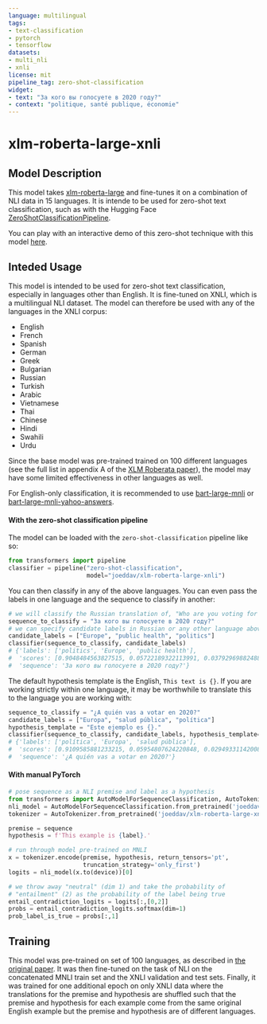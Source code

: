 ```yaml
---
language: multilingual
tags:
- text-classification
- pytorch
- tensorflow
datasets:
- multi_nli
- xnli
license: mit
pipeline_tag: zero-shot-classification
widget:
- text: "За кого вы голосуете в 2020 году?"
- context: "politique, santé publique, économie"
---
```


# xlm-roberta-large-xnli

## Model Description

This model takes [xlm-roberta-large](https://huggingface.co/xlm-roberta-large) and fine-tunes it on a combination of NLI data in 15 languages. It is intende to be used for zero-shot text classification, such as with the Hugging Face [ZeroShotClassificationPipeline](https://huggingface.co/transformers/master/main_classes/pipelines.html#transformers.ZeroShotClassificationPipeline).

You can play with an interactive demo of this zero-shot technique with this model [here](https://huggingface.co/zero-shot/).

## Inteded Usage

This model is intended to be used for zero-shot text classification, especially in languages other than English. It is fine-tuned on XNLI, which is a multilingual NLI dataset. The model can therefore be used with any of the languages in the XNLI corpus:

- English
- French
- Spanish
- German
- Greek
- Bulgarian
- Russian
- Turkish
- Arabic
- Vietnamese
- Thai
- Chinese
- Hindi
- Swahili
- Urdu

Since the base model was pre-trained trained on 100 different languages (see the full list in appendix A of the [XLM
Roberata paper](https://arxiv.org/abs/1911.02116)), the model may have some limited effectiveness in other languages as
well.

For English-only classification, it is recommended to use
[bart-large-mnli](https://huggingface.co/facebook/bart-large-mnli) or
[bart-large-mnli-yahoo-answers](https://huggingface.co/joeddav/bart-large-mnli-yahoo-answers).

#### With the zero-shot classification pipeline

The model can be loaded with the `zero-shot-classification` pipeline like so:

```python
from transformers import pipeline
classifier = pipeline("zero-shot-classification",
                      model="joeddav/xlm-roberta-large-xnli")
```

You can then classify in any of the above languages. You can even pass the labels in one language and the sequence to
classify in another:

```python
# we will classify the Russian translation of, "Who are you voting for in 2020?"
sequence_to_classify = "За кого вы голосуете в 2020 году?"
# we can specify candidate labels in Russian or any other language above:
candidate_labels = ["Europe", "public health", "politics"]
classifier(sequence_to_classify, candidate_labels)
# {'labels': ['politics', 'Europe', 'public health'],
#  'scores': [0.9048484563827515, 0.05722189322113991, 0.03792969882488251],
#  'sequence': 'За кого вы голосуете в 2020 году?'}
```

The default hypothesis template is the English, `This text is {}`. If you are working strictly within one language, it
may be worthwhile to translate this to the language you are working with:

```python
sequence_to_classify = "¿A quién vas a votar en 2020?"
candidate_labels = ["Europa", "salud pública", "política"]
hypothesis_template = "Este ejemplo es {}."
classifier(sequence_to_classify, candidate_labels, hypothesis_template=hypothesis_template)
# {'labels': ['política', 'Europa', 'salud pública'],
#  'scores': [0.9109585881233215, 0.05954807624220848, 0.029493311420083046],
#  'sequence': '¿A quién vas a votar en 2020?'}
```

#### With manual PyTorch

```python
# pose sequence as a NLI premise and label as a hypothesis
from transformers import AutoModelForSequenceClassification, AutoTokenizer
nli_model = AutoModelForSequenceClassification.from_pretrained('joeddav/xlm-roberta-large-xnli')
tokenizer = AutoTokenizer.from_pretrained('joeddav/xlm-roberta-large-xnli')

premise = sequence
hypothesis = f'This example is {label}.'

# run through model pre-trained on MNLI
x = tokenizer.encode(premise, hypothesis, return_tensors='pt',
                     truncation_strategy='only_first')
logits = nli_model(x.to(device))[0]

# we throw away "neutral" (dim 1) and take the probability of
# "entailment" (2) as the probability of the label being true 
entail_contradiction_logits = logits[:,[0,2]]
probs = entail_contradiction_logits.softmax(dim=1)
prob_label_is_true = probs[:,1]
```

## Training

This model was pre-trained on set of 100 languages, as described in
[the original paper](https://arxiv.org/abs/1911.02116). It was then fine-tuned on the task of NLI on the concatenated
MNLI train set and the XNLI validation and test sets. Finally, it was trained for one additional epoch on only XNLI
data where the translations for the premise and hypothesis are shuffled such that the premise and hypothesis for
each example come from the same original English example but the premise and hypothesis are of different languages.

